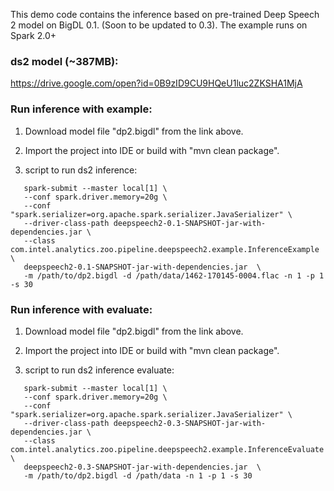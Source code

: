 
This demo code contains the inference based on pre-trained Deep Speech 2 model on BigDL 0.1.
(Soon to be updated to 0.3). The example runs on Spark 2.0+

### ds2 model (~387MB):
https://drive.google.com/open?id=0B9zID9CU9HQeU1luc2ZKSHA1MjA


### Run inference with example:

1. Download model file "dp2.bigdl" from the link above.

2. Import the project into IDE or build with "mvn clean package".

3. script to run ds2 inference:

```shell
   spark-submit --master local[1] \
   --conf spark.driver.memory=20g \
   --conf "spark.serializer=org.apache.spark.serializer.JavaSerializer" \
   --driver-class-path deepspeech2-0.1-SNAPSHOT-jar-with-dependencies.jar \
   --class com.intel.analytics.zoo.pipeline.deepspeech2.example.InferenceExample \
   deepspeech2-0.1-SNAPSHOT-jar-with-dependencies.jar  \
   -m /path/to/dp2.bigdl -d /path/data/1462-170145-0004.flac -n 1 -p 1 -s 30
   ```


### Run inference with evaluate:

1. Download model file "dp2.bigdl" from the link above.

2. Import the project into IDE or build with "mvn clean package".

3. script to run ds2 inference evaluate:

```shell
   spark-submit --master local[1] \
   --conf spark.driver.memory=20g \
   --conf "spark.serializer=org.apache.spark.serializer.JavaSerializer" \
   --driver-class-path deepspeech2-0.3-SNAPSHOT-jar-with-dependencies.jar \
   --class com.intel.analytics.zoo.pipeline.deepspeech2.example.InferenceEvaluate \
   deepspeech2-0.3-SNAPSHOT-jar-with-dependencies.jar  \
   -m /path/to/dp2.bigdl -d /path/data -n 1 -p 1 -s 30
   ```
